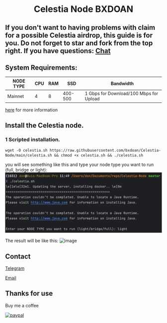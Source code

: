<h1 align="center"> Celestia Node BXDOAN

## If you don't want to having problems with claim for a possible Celestia airdrop, this guide is for you. Do not forget to star and fork from the top right. If you have questions: [Chat](https://t.me/bxdoan)


## System Requirements:
NODE TYPE | CPU | RAM | SSD     | Bandwidth
| ------------- |-----|-----| -------- | -------- |
| Mainnet | 4   | 8   | 400-500  | 1 Gbps for Download/100 Mbps for Upload
[here](https://docs.celestia.org/nodes/full-storage-node) for more information

## Install the Celestia node.

### 1 Scripted installation.

```
wget -O celestia.sh https://raw.githubusercontent.com/bxdoan/Celestia-Node/main/celestia.sh && chmod +x celestia.sh && ./celestia.sh
```

you will see something like this and type your node type you want to run (full, bridge or light):
![image](./imgs/choose_type_node.png)

The result will be like this:
![image](https://docs.celestia.org/assets/images/mocha_light_docker-47b10985b0784499df40395e28023537.gif)
## Contact
[Telegram](https://t.me/bxdoan)

[Email](mailto:hi@bxdoan.com)

## Thanks for use
Buy me a coffee

[![paypal](https://www.paypalobjects.com/en_US/i/btn/btn_donateCC_LG.gif)](https://paypal.me/bxdoan)
